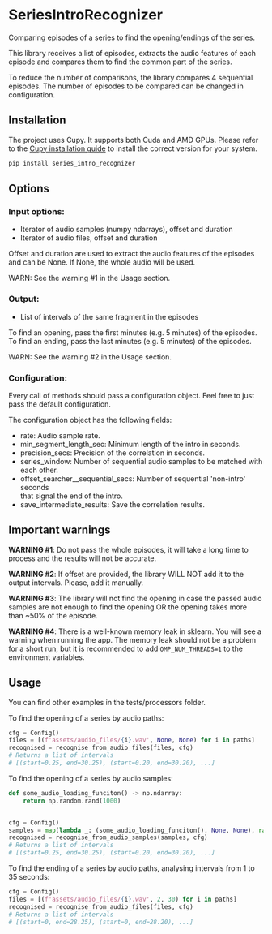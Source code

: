 # SeriesIntroRecognizer

Comparing episodes of a series to find the opening/endings of the series.

This library receives a list of episodes, extracts the audio features of each
episode and compares them to find the common part of the series.

To reduce the number of comparisons, the library compares 4 sequential episodes.
The number of episodes to be compared can be changed in configuration.

## Installation

The project uses Cupy. It supports both Cuda and AMD GPUs. Please refer to
the [Cupy installation guide](https://docs.cupy.dev/en/stable/install.html)
to install the correct version for your system.

```bash
pip install series_intro_recognizer
```

## Options

### Input options:

- Iterator of audio samples (numpy ndarrays), offset and duration
- Iterator of audio files, offset and duration

Offset and duration are used to extract the audio features of the episodes and
can be None. If None, the whole audio will be used.

WARN: See the warning #1 in the Usage section.

### Output:

- List of intervals of the same fragment in the episodes

To find an opening, pass the first minutes (e.g. 5 minutes) of the episodes.
To find an ending, pass the last minutes (e.g. 5 minutes) of the episodes.

WARN: See the warning #2 in the Usage section.

### Configuration:

Every call of methods should pass a configuration object. Feel free to just pass
the default configuration.

The configuration object has the following fields:

- rate: Audio sample rate.
- min_segment_length_sec: Minimum length of the intro in seconds.
- precision_secs: Precision of the correlation in seconds.
- series_window: Number of sequential audio samples to be matched with each other.
- offset_searcher__sequential_secs: Number of sequential 'non-intro' seconds  
  that signal the end of the intro.
- save_intermediate_results: Save the correlation results.

## Important warnings

**WARNING #1**: Do not pass the whole episodes, it will take a long time to process
and the results will not be accurate.

**WARNING #2**: If offset are provided, the library WILL NOT add it to
the output intervals. Please, add it manually.

**WARNING #3**: The library will not find the opening in case the passed audio
samples are not enough to find the opening OR the opening takes more than
~50% of the episode.

**WARNING #4**: There is a well-known memory leak in sklearn. You will see a warning
when running the app. The memory leak should not be a problem for a short run,
but it is recommended to add `OMP_NUM_THREADS=1` to the environment variables.

## Usage

You can find other examples in the tests/processors folder.

To find the opening of a series by audio paths:

```python
cfg = Config()
files = [(f'assets/audio_files/{i}.wav', None, None) for i in paths]
recognised = recognise_from_audio_files(files, cfg)
# Returns a list of intervals
# [(start=0.25, end=30.25), (start=0.20, end=30.20), ...]
```

To find the opening of a series by audio samples:

```python
def some_audio_loading_funciton() -> np.ndarray:
    return np.random.rand(1000)


cfg = Config()
samples = map(lambda _: (some_audio_loading_funciton(), None, None), range(10))
recognised = recognise_from_audio_samples(samples, cfg)
# Returns a list of intervals
# [(start=0.25, end=30.25), (start=0.20, end=30.20), ...]
```

To find the ending of a series by audio paths, analysing intervals
from 1 to 35 seconds:

```python
cfg = Config()
files = [(f'assets/audio_files/{i}.wav', 2, 30) for i in paths]
recognised = recognise_from_audio_files(files, cfg)
# Returns a list of intervals
# [(start=0, end=28.25), (start=0, end=28.20), ...]
```
